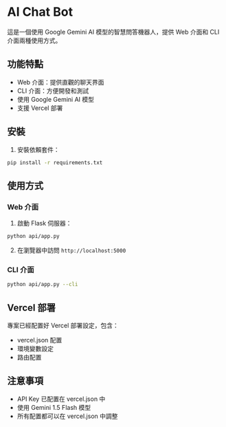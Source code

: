 # AI Chat Bot

這是一個使用 Google Gemini AI 模型的智慧問答機器人，提供 Web 介面和 CLI 介面兩種使用方式。

## 功能特點

- Web 介面：提供直觀的聊天界面
- CLI 介面：方便開發和測試
- 使用 Google Gemini AI 模型
- 支援 Vercel 部署

## 安裝

1. 安裝依賴套件：
```bash
pip install -r requirements.txt
```

## 使用方式

### Web 介面
1. 啟動 Flask 伺服器：
```bash
python api/app.py
```
2. 在瀏覽器中訪問 `http://localhost:5000`

### CLI 介面
```bash
python api/app.py --cli
```

## Vercel 部署

專案已經配置好 Vercel 部署設定，包含：
- vercel.json 配置
- 環境變數設定
- 路由配置

## 注意事項

- API Key 已配置在 vercel.json 中
- 使用 Gemini 1.5 Flash 模型
- 所有配置都可以在 vercel.json 中調整 